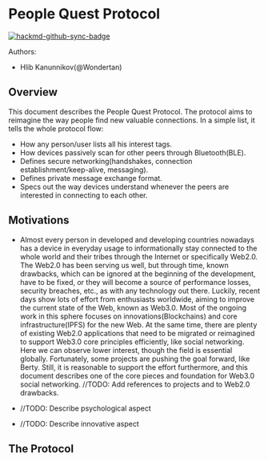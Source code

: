 # People Quest Protocol

[![hackmd-github-sync-badge](https://hackmd.io/Nn3mwkKLQ5m04nowsKhMug/badge)](https://hackmd.io/Nn3mwkKLQ5m04nowsKhMug)

Authors:
- Hlib Kanunnikov(@Wondertan)

## Overview
This document describes the People Quest Protocol. The protocol aims to reimagine the way people find new valuable connections. In a simple list, it tells the whole protocol flow:
- How any person/user lists all his interest tags.
- How devices passively scan for other peers through Bluetooth(BLE).
- Defines secure networking(handshakes, connection establishment/keep-alive, messaging).
- Defines private message exchange format.
- Specs out the way devices understand whenever the peers are interested in connecting to each other.

## Motivations
- Almost every person in developed and developing countries nowadays has a device in everyday usage to informationally stay connected to the whole world and their
tribes through the Internet or specifically Web2.0. The Web2.0 has been serving us well, but through time, known drawbacks, which can be ignored at the beginning
of the development, have to be fixed, or they will become a source of performance losses, security breaches, etc., as with any technology out there. Luckily,
recent days show lots of effort from enthusiasts worldwide, aiming to improve the current state of the Web, known as Web3.0. Most of the ongoing work in this
sphere focuses on innovations(Blockchains) and core infrastructure(IPFS) for the new Web. At the same time, there are plenty of existing Web2.0 applications that
need to be migrated or reimagined to support Web3.0 core principles efficiently, like social networking. Here we can observe lower interest, though the field is
essential globally. Fortunately, some projects are pushing the goal forward, like Berty. Still, it is reasonable to support the effort furthermore, and this
document describes one of the core pieces and foundation for Web3.0 social networking. //TODO: Add references to projects and to Web2.0 drawbacks.

- //TODO: Describe psychological aspect 
- //TODO: Describe innovative aspect

## The Protocol

